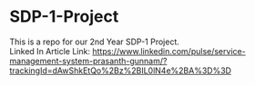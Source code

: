 # SDP-1-Project
This is a repo for our 2nd Year SDP-1 Project. <br>
Linked In Article Link: https://www.linkedin.com/pulse/service-management-system-prasanth-gunnam/?trackingId=dAwShkEtQo%2Bz%2BIL0lN4e%2BA%3D%3D
